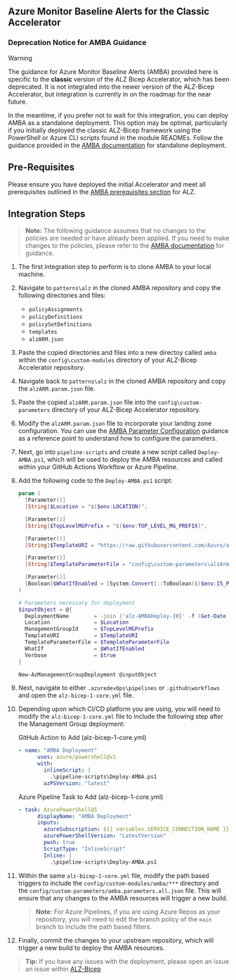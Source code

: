 <!-- markdownlint-disable -->
## Azure Monitor Baseline Alerts for the Classic Accelerator
<!-- markdownlint-restore -->

### Deprecation Notice for AMBA Guidance

> [!WARNING]
> The guidance for Azure Monitor Baseline Alerts (AMBA) provided here is specific to the **classic** version of the ALZ Bicep Accelerator, which has been deprecated. It is not integrated into the newer version of the ALZ-Bicep Accelerator, but integration is currently in on the roadmap for the near future.

In the meantime, if you prefer not to wait for this integration, you can deploy AMBA as a standalone deployment. This option may be optimal, particularly if you initially deployed the classic ALZ-Bicep framework using the PowerShell or Azure CLI scripts found in the module READMEs. Follow the guidance provided in the [AMBA documentation](https://azure.github.io/azure-monitor-baseline-alerts/patterns/alz/deploy/Introduction-to-deploying-the-ALZ-Pattern/) for standalone deployment.

## Pre-Requisites

Please ensure you have deployed the initial Accelerator and meet all prerequisites outlined in the [AMBA prerequisites section](https://azure.github.io/azure-monitor-baseline-alerts/patterns/alz/deploy/Introduction-to-deploying-the-ALZ-Pattern/#prerequisites) for ALZ.

## Integration Steps

> **Note:**
> The following guidance assumes that no changes to the policies are needed or have already been applied. If you need to make changes to the policies, please refer to the [AMBA documentation](https://azure.github.io/azure-monitor-baseline-alerts/patterns/alz/deploy/Introduction-to-deploying-the-ALZ-Pattern/#customizing-policy-assignments) for guidance.

1. The first integration step to perform is to clone AMBA to your local machine.

1. Navigate to `patterns\alz` in the cloned AMBA repository and copy the following directories and files:

    - `policyAssignments`
    - `policyDefinitions`
    - `policySetDefinitions`
    - `templates`
    - `alzARM.json`

1. Paste the copied directories and files into a new directoy called `amba` within the `config\custom-modules` directory of your ALZ-Bicep Accelerator repository.

1. Navigate back to `patterns\alz` in the cloned AMBA repository and copy the `alzARM.param.json` file.

1. Paste the copied `alzARM.param.json` file into the `config\custom-parameters` directory of your ALZ-Bicep Accelerator repository.

1. Modify the `alzARM.param.json` file to incorporate your landing zone configuration. You can use the [AMBA Parameter Configuration](https://azure.github.io/azure-monitor-baseline-alerts/patterns/alz/deploy/Deploy-with-Azure-PowerShell/#1-parameter-configuration) guidance as a reference point to understand how to configure the parameters.

1. Next, go into `pipeline-scripts` and create a new script called `Deploy-AMBA.ps1`, which will be used to deploy the AMBA resources and called within your GitHub Actions Workflow or Azure Pipeline.

1. Add the following code to the `Deploy-AMBA.ps1` script:

    ```powershell
    param (
      [Parameter()]
      [String]$Location = "$($env:LOCATION)",

      [Parameter()]
      [String]$TopLevelMGPrefix = "$($env:TOP_LEVEL_MG_PREFIX)",

      [Parameter()]
      [String]$TemplateURI = "https://raw.githubusercontent.com/Azure/azure-monitor-baseline-alerts/main/patterns/alz/alzArm.json",

      [Parameter()]
      [String]$TemplateParameterFile = "config\custom-parameters\alzArm.param.json",

      [Parameter()]
      [Boolean]$WhatIfEnabled = [System.Convert]::ToBoolean($($env:IS_PULL_REQUEST))
    )

    # Parameters necessary for deployment
    $inputObject = @{
      DeploymentName        = -join ('alz-AMBADeploy-{0}' -f (Get-Date -Format 'yyyyMMddTHHMMssffffZ'))[0..63]
      Location              = $Location
      ManagementGroupId     = $TopLevelMGPrefix
      TemplateURI           = $TemplateURI
      TemplateParameterFile = $TemplateParameterFile
      WhatIf                = $WhatIfEnabled
      Verbose               = $true
    }

    New-AzManagementGroupDeployment @inputObject
    ```

1. Next, navigate to either `.azuredevOps\pipelines` or `.github\workflows` and open the `alz-bicep-1-core.yml` file.

1. Depending upon which CI/CD platform you are using, you will need to modify the `alz-bicep-1-core.yml` file to include the following step after the Management Group deployment:

    GitHub Action to Add (alz-bicep-1-core.yml)

    ```yaml
    - name: "AMBA Deployment"
          uses: azure/powershell@v1
          with:
            inlineScript: |
              .\pipeline-scripts\Deploy-AMBA.ps1
            azPSVersion: "latest"
    ```

    Azure Pipeline Task to Add (alz-bicep-1-core.yml)

    ```yaml
    - task: AzurePowerShell@5
          displayName: "AMBA Deployment"
          inputs:
            azureSubscription: ${{ variables.SERVICE_CONNECTION_NAME }}
            azurePowerShellVersion: "LatestVersion"
            pwsh: true
            ScriptType: "InlineScript"
            Inline: |
              .\pipeline-scripts\Deploy-AMBA.ps1
    ```

1. Within the same `alz-bicep-1-core.yml` file, modify the path based triggers to include the `config/custom-modules/amba/***` directory and the `config/custom-parameters/amba.parameters.all.json` file. This will ensure that any changes to the AMBA resources will trigger a new build.

    > **Note:**
    > For Azure Pipelines, if you are using Azure Repos as your repository, you will need to edit the branch policy of the `main` branch to include the path based filters.

1. Finally, commit the changes to your upstream repository, which will trigger a new build to deploy the AMBA resources.

> **Tip:**
> If you have any issues with the deployment, please open an issue an issue within [ALZ-Bicep](https://github.com/Azure/ALZ-Bicep/issues)
